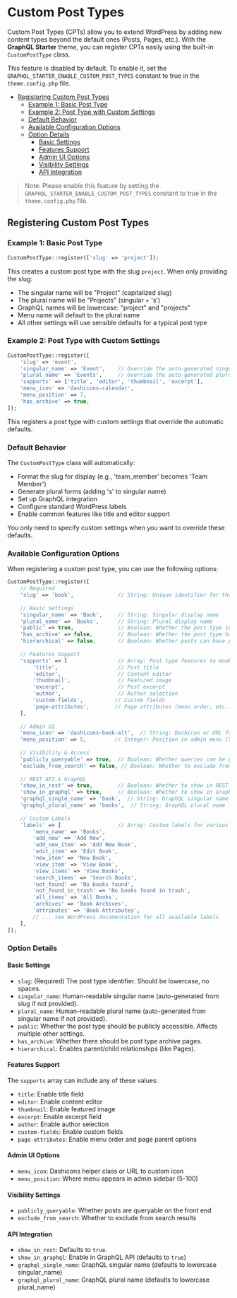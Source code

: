 <h1>Custom Post Types</h1>

Custom Post Types (CPTs) allow you to extend WordPress by adding new content types beyond the default ones (Posts, Pages, etc.). With the **GraphQL Starter** theme, you can register CPTs easily using the built-in `CustomPostType` class.

This feature is disabled by default. To enable it, set the `GRAPHQL_STARTER_ENABLE_CUSTOM_POST_TYPES` constant to true in the `theme.config.php` file.


- [Registering Custom Post Types](#registering-custom-post-types)
  - [Example 1: Basic Post Type](#example-1-basic-post-type)
  - [Example 2: Post Type with Custom Settings](#example-2-post-type-with-custom-settings)
  - [Default Behavior](#default-behavior)
  - [Available Configuration Options](#available-configuration-options)
  - [Option Details](#option-details)
    - [Basic Settings](#basic-settings)
    - [Features Support](#features-support)
    - [Admin UI Options](#admin-ui-options)
    - [Visibility Settings](#visibility-settings)
    - [API Integration](#api-integration)

> Note: Please enable this feature by setting the `GRAPHQL_STARTER_ENABLE_CUSTOM_POST_TYPES` constant to true in the `theme.config.php` file.

## Registering Custom Post Types

### Example 1: Basic Post Type
```php
CustomPostType::register(['slug' => 'project']);
```
This creates a custom post type with the slug `project`. When only providing the slug:
- The singular name will be "Project" (capitalized slug)
- The plural name will be "Projects" (singular + 's')
- GraphQL names will be lowercase: "project" and "projects"
- Menu name will default to the plural name
- All other settings will use sensible defaults for a typical post type

### Example 2: Post Type with Custom Settings
```php
CustomPostType::register([
    'slug' => 'event',
    'singular_name' => 'Event',    // Override the auto-generated singular name
    'plural_name' => 'Events',     // Override the auto-generated plural name
    'supports' => ['title', 'editor', 'thumbnail', 'excerpt'],
    'menu_icon' => 'dashicons-calendar',
    'menu_position' => 7,
    'has_archive' => true,
]);
```
This registers a post type with custom settings that override the automatic defaults.

### Default Behavior
The `CustomPostType` class will automatically:
- Format the slug for display (e.g., 'team_member' becomes 'Team Member')
- Generate plural forms (adding 's' to singular name)
- Set up GraphQL integration
- Configure standard WordPress labels
- Enable common features like title and editor support

You only need to specify custom settings when you want to override these defaults.

### Available Configuration Options
When registering a custom post type, you can use the following options:

```php
CustomPostType::register([
    // Required
    'slug' => 'book',              // String: Unique identifier for the post type
    
    // Basic Settings
    'singular_name' => 'Book',     // String: Singular display name
    'plural_name' => 'Books',      // String: Plural display name
    'public' => true,              // Boolean: Whether the post type is publicly accessible
    'has_archive' => false,        // Boolean: Whether the post type has archive pages
    'hierarchical' => false,       // Boolean: Whether posts can have parent/child relationships
    
    // Features Support
    'supports' => [                // Array: Post type features to enable
        'title',                   // Post title
        'editor',                  // Content editor
        'thumbnail',               // Featured image
        'excerpt',                 // Post excerpt
        'author',                  // Author selection
        'custom-fields',          // Custom fields
        'page-attributes',        // Page attributes (menu order, etc.)
    ],
    
    // Admin UI
    'menu_icon' => 'dashicons-book-alt',  // String: Dashicon or URL for admin menu icon
    'menu_position' => 5,         // Integer: Position in admin menu (5-100)
    
    // Visibility & Access
    'publicly_queryable' => true,  // Boolean: Whether queries can be performed on the front end
    'exclude_from_search' => false, // Boolean: Whether to exclude from search results
    
    // REST API & GraphQL
    'show_in_rest' => true,        // Boolean: Whether to show in REST API. Recommended to be true when editor is enabled.
    'show_in_graphql' => true,     // Boolean: Whether to show in GraphQL API
    'graphql_single_name' => 'book',  // String: GraphQL singular name
    'graphql_plural_name' => 'books',  // String: GraphQL plural name
    
    // Custom Labels
    'labels' => [                  // Array: Custom labels for various UI text
        'menu_name' => 'Books',
        'add_new' => 'Add New',
        'add_new_item' => 'Add New Book',
        'edit_item' => 'Edit Book',
        'new_item' => 'New Book',
        'view_item' => 'View Book',
        'view_items' => 'View Books',
        'search_items' => 'Search Books',
        'not_found' => 'No books found',
        'not_found_in_trash' => 'No books found in trash',
        'all_items' => 'All Books',
        'archives' => 'Book Archives',
        'attributes' => 'Book Attributes',
        // ... see WordPress documentation for all available labels
    ],
]);
```

### Option Details

#### Basic Settings
- `slug`: (Required) The post type identifier. Should be lowercase, no spaces.
- `singular_name`: Human-readable singular name (auto-generated from slug if not provided).
- `plural_name`: Human-readable plural name (auto-generated from singular name if not provided).
- `public`: Whether the post type should be publicly accessible. Affects multiple other settings.
- `has_archive`: Whether there should be post type archive pages.
- `hierarchical`: Enables parent/child relationships (like Pages).

#### Features Support
The `supports` array can include any of these values:
- `title`: Enable title field
- `editor`: Enable content editor
- `thumbnail`: Enable featured image
- `excerpt`: Enable excerpt field
- `author`: Enable author selection
- `custom-fields`: Enable custom fields
- `page-attributes`: Enable menu order and page parent options

#### Admin UI Options
- `menu_icon`: Dashicons helper class or URL to custom icon
- `menu_position`: Where menu appears in admin sidebar (5-100)

#### Visibility Settings
- `publicly_queryable`: Whether posts are queryable on the front end
- `exclude_from_search`: Whether to exclude from search results

#### API Integration
- `show_in_rest`: Defaults to `true`.
- `show_in_graphql`: Enable in GraphQL API (defaults to `true`)
- `graphql_single_name`: GraphQL singular name (defaults to lowercase singular_name)
- `graphql_plural_name`: GraphQL plural name (defaults to lowercase plural_name)